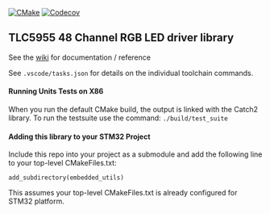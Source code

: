 [![CMake](https://github.com/cracked-machine/embedded_utils/actions/workflows/cmake.yml/badge.svg)](https://github.com/cracked-machine/embedded_utils/actions/workflows/cmake.yml)
[![Codecov](https://img.shields.io/codecov/c/github/cracked-machine/embedded_utils)](https://app.codecov.io/gh/cracked-machine/embedded_utils)
## TLC5955 48 Channel RGB LED driver library


See the [wiki](https://github.com/cracked-machine/embedded_utils/wiki) for documentation / reference

See `.vscode/tasks.json` for details on the individual toolchain commands.
#### Running Units Tests on X86

When you run the default CMake build, the output is linked with the Catch2 library. To run the testsuite use the command:
`./build/test_suite`


#### Adding this library to your STM32 Project

Include this repo into your project as a submodule and add the following line to your top-level CMakeFiles.txt:

`add_subdirectory(embedded_utils)`

This assumes your top-level CMakeFiles.txt is already configured for STM32 platform.


